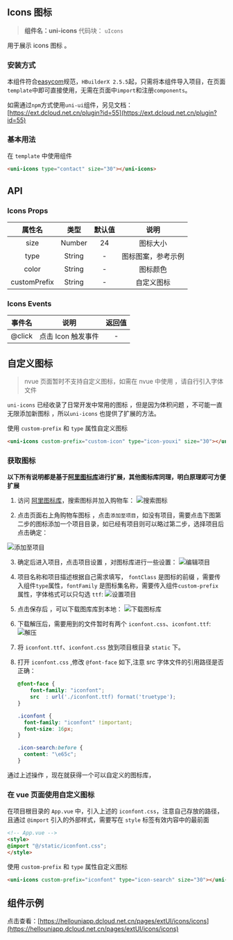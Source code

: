 

## Icons 图标
> **组件名：uni-icons**
> 代码块： `uIcons`


用于展示 icons 图标 。

### 安装方式

本组件符合[easycom](https://uniapp.dcloud.io/collocation/pages?id=easycom)规范，`HBuilderX 2.5.5`起，只需将本组件导入项目，在页面`template`中即可直接使用，无需在页面中`import`和注册`components`。

如需通过`npm`方式使用`uni-ui`组件，另见文档：[https://ext.dcloud.net.cn/plugin?id=55](https://ext.dcloud.net.cn/plugin?id=55)

### 基本用法

在 ``template`` 中使用组件

```html
<uni-icons type="contact" size="30"></uni-icons>
```

## API

### Icons Props

|属性名	|类型		|默认值	|说明				|
|:-:	|:-:		|:-:	|:-:				|
|size	|Number		|24		|图标大小			|
|type	|String		|-		|图标图案，参考示例	|
|color	|String		|-		|图标颜色			|
|customPrefix	|String		|-		|自定义图标|




### Icons Events
|事件名	|说明			|返回值|
|:-:	|:-:			|:-:  |
|@click|点击 Icon 触发事件|-    |

## 自定义图标 
> nvue 页面暂时不支持自定义图标，如需在 nvue 中使用 ，请自行引入字体文件

`uni-icons` 已经收录了日常开发中常用的图标 ，但是因为体积问题 ，不可能一直无限添加新图标 ，所以`uni-icons` 也提供了扩展的方法。 

使用 `custom-prefix` 和 `type` 属性自定义图标

```html
<uni-icons custom-prefix="custom-icon" type="icon-youxi" size="30"></uni-icons>
```

### 获取图标
**以下所有说明都是基于[阿里图标库](https://www.iconfont.cn/)进行扩展，其他图标库同理，明白原理即可方便扩展**


1. 访问 [阿里图标库](https://www.iconfont.cn/)，搜索图标并加入购物车：
![搜索图标](https://vkceyugu.cdn.bspapp.com/VKCEYUGU-f184e7c3-1912-41b2-b81f-435d1b37c7b4/8610a5f2-2562-4ca6-9806-679a500a1d0a.png)

2. 点击页面右上角购物车图标 ，点击`添加至项目`，如没有项目，需要点击下图第二步的图标添加一个项目目录，如已经有项目则可以略过第二步，选择项目后点击确定：

![添加至项目](https://vkceyugu.cdn.bspapp.com/VKCEYUGU-f184e7c3-1912-41b2-b81f-435d1b37c7b4/2f639b71-a2d3-43a1-bd6b-766134dea8e3.png)

3. 确定后进入项目，点击项目设置 ，对图标库进行一些设置：
![编辑项目](https://vkceyugu.cdn.bspapp.com/VKCEYUGU-f184e7c3-1912-41b2-b81f-435d1b37c7b4/996ffe2e-4fdd-42d2-bf04-c44c0c978874.png)

4. 项目名称和项目描述根据自己需求填写， `fontClass` 是图标的前缀 ，需要传入组件`type`属性，`fontFamily` 是图标集名称，需要传入组件`custom-prefix` 属性，字体格式可以只勾选 `ttf`:
![设置项目](https://vkceyugu.cdn.bspapp.com/VKCEYUGU-f184e7c3-1912-41b2-b81f-435d1b37c7b4/6992d375-0ec2-4cfb-82eb-6e724a111fd7.png)

5. 点击保存后 ，可以下载图库库到本地：
![下载图标库](https://vkceyugu.cdn.bspapp.com/VKCEYUGU-f184e7c3-1912-41b2-b81f-435d1b37c7b4/acaf25c2-8806-4fa8-b502-d9ac4b8138a6.png)

6. 下载解压后，需要用到的文件暂时有两个 `iconfont.css`、`iconfont.ttf`:
![解压](https://vkceyugu.cdn.bspapp.com/VKCEYUGU-f184e7c3-1912-41b2-b81f-435d1b37c7b4/8d1b81af-c1f2-494d-b139-2ac6d3ea4ff5.png)

7. 将 `iconfont.ttf`、`iconfont.css` 放到项目根目录 `static` 下。

8. 打开 `iconfont.css` ,修改 `@font-face` 如下,注意 src 字体文件的引用路径是否正确：
	```css
	@font-face {
		font-family: "iconfont"; 
		src  : url('./iconfont.ttf) format('truetype');
	}
	
	.iconfont {
	  font-family: "iconfont" !important;
	  font-size: 16px;
	}
	
	.icon-search:before {
	  content: "\e65c";
	}
	```

通过上述操作 ，现在就获得一个可以自定义的图标库，
### 在 vue 页面使用自定义图标
在项目根目录的 `App.vue` 中，引入上述的 `iconfont.css`，注意自己存放的路径，且通过 `@import` 引入的外部样式，需要写在 `style` 标签有效内容中的最前面

```html
<!-- App.vue -->
<style>
@import "@/static/iconfont.css";
</style>
```


使用 `custom-prefix` 和 `type` 属性自定义图标

```html
<uni-icons custom-prefix="iconfont" type="icon-search" size="30"></uni-icons>
```

## 组件示例

点击查看：[https://hellouniapp.dcloud.net.cn/pages/extUI/icons/icons](https://hellouniapp.dcloud.net.cn/pages/extUI/icons/icons)